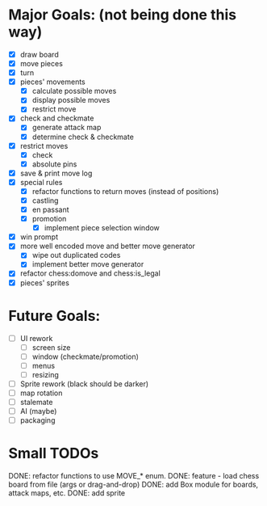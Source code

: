 # Major Goals: (not being done this way)

- [x] draw board
- [x] move pieces
- [x] turn
- [x] pieces' movements
  + [x] calculate possible moves
  + [x] display possible moves
  + [x] restrict move
- [x] check and checkmate
  + [x] generate attack map
  + [x] determine check & checkmate
- [x] restrict moves
  + [x] check
  + [x] absolute pins
- [x] save & print move log
- [x] special rules
  + [x] refactor functions to return moves (instead of positions)
  + [x] castling
  + [x] en passant
  + [x] promotion
    - [x] implement piece selection window
- [x] win prompt
- [x] more well encoded move and better move generator
  + [x] wipe out duplicated codes
  + [x] implement better move generator
- [x] refactor chess:domove and chess:is_legal
- [x] pieces' sprites

# Future Goals:

- [ ] UI rework
  + [ ] screen size
  + [ ] window (checkmate/promotion)
  + [ ] menus
  + [ ] resizing
- [ ] Sprite rework (black should be darker)
- [ ] map rotation
- [ ] stalemate
- [ ] AI (maybe)
- [ ] packaging

# Small TODOs

DONE: refactor functions to use MOVE_* enum.
DONE: feature - load chess board from file (args or drag-and-drop)
DONE: add Box module for boards, attack maps, etc.
DONE: add sprite
